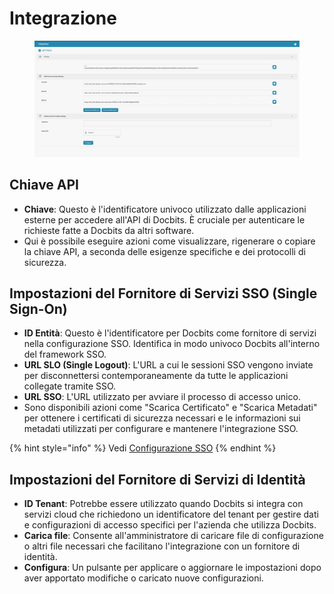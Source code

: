 # Integrazione

<figure><img src="../../../../.gitbook/assets/Bildschirmfoto 2024-05-08 um 08.39.14.png" alt=""><figcaption></figcaption></figure>

## Chiave API

* **Chiave**: Questo è l'identificatore univoco utilizzato dalle applicazioni esterne per accedere all'API di Docbits. È cruciale per autenticare le richieste fatte a Docbits da altri software.
* Qui è possibile eseguire azioni come visualizzare, rigenerare o copiare la chiave API, a seconda delle esigenze specifiche e dei protocolli di sicurezza.

## Impostazioni del Fornitore di Servizi SSO (Single Sign-On)

* **ID Entità**: Questo è l'identificatore per Docbits come fornitore di servizi nella configurazione SSO. Identifica in modo univoco Docbits all'interno del framework SSO.
* **URL SLO (Single Logout)**: L'URL a cui le sessioni SSO vengono inviate per disconnettersi contemporaneamente da tutte le applicazioni collegate tramite SSO.
* **URL SSO**: L'URL utilizzato per avviare il processo di accesso unico.
* Sono disponibili azioni come "Scarica Certificato" e "Scarica Metadati" per ottenere i certificati di sicurezza necessari e le informazioni sui metadati utilizzati per configurare e mantenere l'integrazione SSO.

{% hint style="info" %}
Vedi [Configurazione SSO](../../../setup/sso-configuration/)
{% endhint %}

## Impostazioni del Fornitore di Servizi di Identità

* **ID Tenant**: Potrebbe essere utilizzato quando Docbits si integra con servizi cloud che richiedono un identificatore del tenant per gestire dati e configurazioni di accesso specifici per l'azienda che utilizza Docbits.
* **Carica file**: Consente all'amministratore di caricare file di configurazione o altri file necessari che facilitano l'integrazione con un fornitore di identità.
* **Configura**: Un pulsante per applicare o aggiornare le impostazioni dopo aver apportato modifiche o caricato nuove configurazioni.
